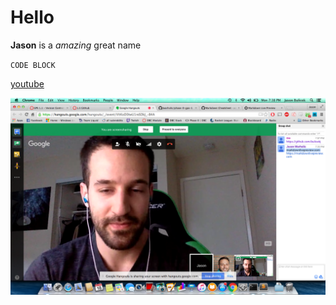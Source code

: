# Hello
 
**Jason** is a *amazing* great name

`CODE BLOCK`

[youtube](https://www.youtube.com/)

![Screenshot](GPS_1_Screenshot.png)
